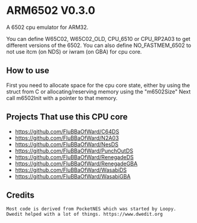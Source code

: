 # ARM6502 V0.3.0
A 6502 cpu emulator for ARM32.

You can define W65C02, W65C02_OLD, CPU_6510 or CPU_RP2A03 to get different versions of the 6502.
You can also define NO_FASTMEM_6502 to not use itcm (on NDS) or iwram (on GBA) for cpu core.

## How to use

First you need to allocate space for the cpu core state, either by using the struct from C or allocating/reserving memory using the "m6502Size"
Next call m6502Init with a pointer to that memory.

## Projects That use this CPU core

* https://github.com/FluBBaOfWard/C64DS
* https://github.com/FluBBaOfWard/N2A03
* https://github.com/FluBBaOfWard/NesDS
* https://github.com/FluBBaOfWard/PunchOutDS
* https://github.com/FluBBaOfWard/RenegadeDS
* https://github.com/FluBBaOfWard/RenegadeGBA
* https://github.com/FluBBaOfWard/WasabiDS
* https://github.com/FluBBaOfWard/WasabiGBA

## Credits

```text
Most code is derived from PocketNES which was started by Loopy.
Dwedit helped with a lot of things. https://www.dwedit.org
```

